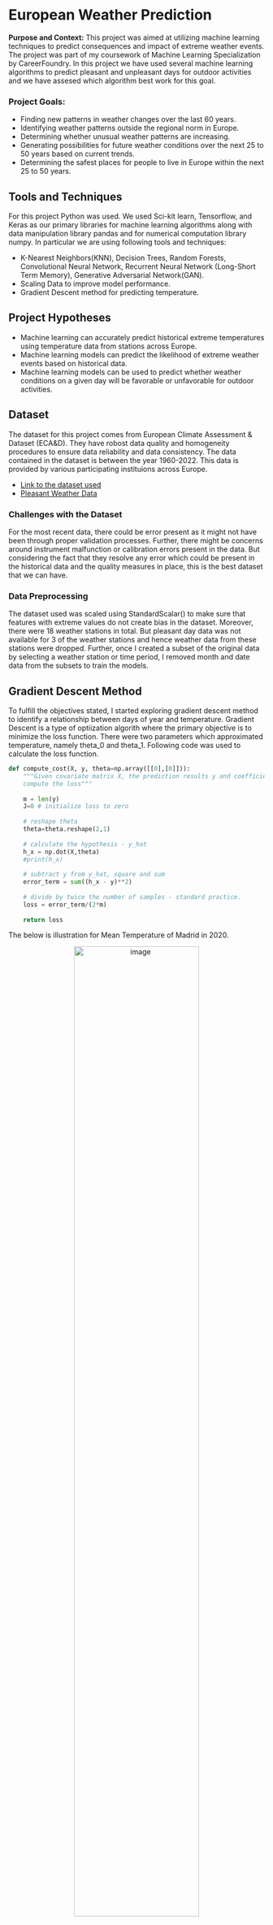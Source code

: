 # European Weather Prediction
**Purpose and Context:** This project was aimed at utilizing machine learning techniques to predict consequences and impact of extreme weather events. The project was part of my coursework of Machine Learning Specialization by CareerFoundry. In this project we have used several machine learning algorithms to predict pleasant and unpleasant days for outdoor activities and we have assesed which algorithm best work for this goal.

### Project Goals:
* Finding new patterns in weather changes over the last 60 years.
* Identifying weather patterns outside the regional norm in Europe.
* Determining whether unusual weather patterns are increasing.
* Generating possibilities for future weather conditions over the next 25 to 50 years based on current trends.
* Determining the safest places for people to live in Europe within the next 25 to 50 years.

## Tools and Techniques
For this project Python was used. We used Sci-kit learn, Tensorflow, and Keras as our primary libraries for machine learning algorithms along with data manipulation library pandas and for numerical computation library numpy. In particular we are using following tools and techniques:
* K-Nearest Neighbors(KNN), Decision Trees, Random Forests, Convolutional Neural Network, Recurrent Neural Network (Long-Short Term Memory), Generative Adversarial Network(GAN).
* Scaling Data to improve model performance.
* Gradient Descent method for predicting temperature.

## Project Hypotheses
* Machine learning can accurately predict historical extreme temperatures using temperature data from stations across Europe.
* Machine learning models can predict the likelihood of extreme weather events based on historical data.
* Machine learning models can be used to predict whether weather conditions on a given day will be favorable or unfavorable for outdoor activities.

## Dataset
The dataset for this project comes from European Climate Assessment & Dataset (ECA&D). They have robost data quality and homogeneity procedures to ensure data reliability and data consistency. The data contained in the dataset is between the year 1960-2022. This data is provided by various participating instituions across Europe.  

* [Link to the dataset used](https://s3.amazonaws.com/coach-courses-us/public/courses/da-spec-ml/Scripts/A1/Dataset-weather-prediction-dataset-processed.csv)
* [Pleasant Weather Data](https://github.com/b-nirav/European-Weather-Predictions/blob/main/Original%20Data/Dataset-Answers-Weather_Prediction_Pleasant_Weather.csv)


### Challenges with the Dataset
For the most recent data, there could be error present as it might not have been through proper validation processes. Further, there might be concerns around instrument malfunction or calibration errors present in the data. But considering the fact that they resolve any error which could be present in the historical data and the quality measures in place, this is the best dataset that we can have.

### Data Preprocessing
The dataset used was scaled using StandardScalar() to make sure that features with extreme values do not create bias in the dataset. Moreover, there were 18 weather stations in total. But pleasant day data was not available for 3 of the weather stations and hence weather data from these stations were dropped. Further, once I created a subset of the original data by selecting a weather station or time period, I removed month and date data from the subsets to train the models.


## Gradient Descent Method
To fulfill the objectives stated, I started exploring gradient descent method to identify a relationship between days of year and temperature. Gradient Descent is a type of optiization algorith where the primary objective is to minimize the loss function. There were two parameters which approximated temperature, namely theta_0 and theta_1. Following code was used to calculate the loss function.
``` python
def compute_cost(X, y, theta=np.array([[0],[0]])):
    """Given covariate matrix X, the prediction results y and coefficients theta
    compute the loss"""
    
    m = len(y)
    J=0 # initialize loss to zero
    
    # reshape theta
    theta=theta.reshape(2,1)
    
    # calculate the hypothesis - y_hat
    h_x = np.dot(X,theta)
    #print(h_x)
    
    # subtract y from y_hat, square and sum
    error_term = sum((h_x - y)**2)
    
    # divide by twice the number of samples - standard practice.
    loss = error_term/(2*m)
    
    return loss
```
The below is illustration for Mean Temperature of Madrid in 2020.

<div align = "center">
 <img width="70%" alt="image" src="https://github.com/user-attachments/assets/e8b5c733-d991-4b8d-924e-5e8831bbff8a">
</div>

* After about 100 iterations the loss function does not reduce further and the value of theta_0 and theta_1 stabilizes.
* For any station, and any year we can use gradient descent method to present temperature in terms of day of year as demonstrated here.

## Searching for Algorithm for Weather Prediction

One of the primary task of the project was to use the dataset and classify the days as pleasant or unpleasant day. This same alogorithm can be extended and used for identifying extreme weather consditions.

### K-Nearest Neighbours(KNN)
I started with one of the more simplar method for classification. Of course, I used the scaled dataset to train the model. And, I used train_test_split method from sklearn.model_selection to split the dataset in the training and testing dataset.
```python
#
k_range = np.arange(1,5)
train_acc = np.empty(len(k_range))
test_acc = np.empty(len(k_range))
scores = {}
scores_list = []
for i, k in enumerate(k_range):
    print("i -", i)
    print("k -", k)
    knn = KNeighborsClassifier(n_neighbors=k)
    classifier = MultiOutputClassifier(knn, n_jobs=-1) 
    ## Fit the model on the training data.
    knn.fit(X_train, y_train)
    y_pred = knn.predict(X_test)
    train_acc[i] = knn.score(X_train, np.array(y_train)) 
    test_acc[i] = knn.score(X_test, np.array(y_test)) 
```

Following graph shows the training and testing accuracy for various number of neighbours:
<div align = "center">
    <img width="80%" alt="image" src="https://github.com/user-attachments/assets/8c6a19d1-9305-4769-83ed-824f9fa5313e">
</div>
We started with number of neighbors equal to 1 and we gradually increase it to 4 neighbors. From the graph above we see that train accuracy falls sharply from 1 neighbor to 2 neighbors. The accuracy is reduced from 100% to 56%. The accuracy remains the same when we change the neighbors to 3 and it falls slightly when we increase the neighbors to 4, about 52% accuracy. In contrast, the train accuracy rises slowly from just above 42% accuracy when 1 neighbor to 45% accuracy when there are 4 neighbors.

The confusion matrix for all the weather stations:
<div align ="center">
    <img width="90%" alt="image" src="https://github.com/user-attachments/assets/728ae7ff-3897-4022-b429-74ff916e6bd4">
</div>
<div align ="center">
    <img width="90%" alt="image" src="https://github.com/user-attachments/assets/22e419e5-303d-4cf1-9361-565c4ddafc17">
</div>

Following were my observations:
* Considering the result of the test accuracy, I would say the algorithm is doing an average job of predicting the output.
* From the confusion matrix, it seems that the accuracy is high for predicting unpleasant days.
* In comparison, it is doing a poorer job of predicting the pleasant days.
* The algorithm is giving 100% accuracy for Sonnblick station as there is only 1 output for any combination of input.

### Multilayer Perceptron Model
One of the more basic but effective artifical neural network is Multilayer-Perceptron Model. This model takes 3 important hyperparameters, number of hidden layers and neurons, maximum iterations, and tolerance level. Following is one of the model that I developed to assess its' accuracy:

```python
#Creating an ANN with 3 hidden layers 25 nodes each and 500 iterations
mlp = MLPClassifier(hidden_layer_sizes=(25,25,25), max_iter=500, tol=0.0001)

#Fit the data to the model
mlp.fit(X_train, y_train)
```
Following are the results:
<div align = "center">
    <img width="85%" alt="image" src="https://github.com/user-attachments/assets/0c17cf8f-b800-42cd-9f15-d262a39ce9fb">

</div>

In my opinion, three hidden layers of 35 nodes each with 1000 iterations and 0.0001 tolerance level worked the best for testing accuracy.


The following video provides a walkthrough of the techniques used and my opinion on selecting the best algorithm. 
[YouTube Video Presentation](https://youtu.be/WdBm0hqbXZY)
You can also go through the presentation file that I have created which can help in understanding the project better.

[Presentation File](https://github.com/b-N-I-R-A-V/European-Weather-Predictions/blob/main/Presentation%20File.pdf)


